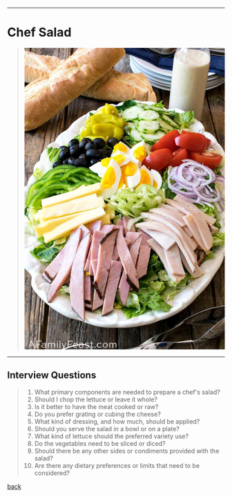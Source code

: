 
---
# Chef Salad
>
>![Octocat](cs2.jpeg)
>
---

## Interview Questions 
> 1. What primary components are needed to prepare a chef's salad? 
> 1. Should I chop the lettuce or leave it whole? 
> 1. Is it better to have the meat cooked or raw? 
> 1. Do you prefer grating or cubing the cheese? 
> 1. What kind of dressing, and how much, should be applied? 
> 1. Should you serve the salad in a bowl or on a plate? 
> 1. What kind of lettuce should the preferred variety use? 
> 1. Do the vegetables need to be sliced or diced? 
> 1. Should there be any other sides or condiments provided with the salad? 
> 1. Are there any dietary preferences or limits that need to be considered?


[back](./)
